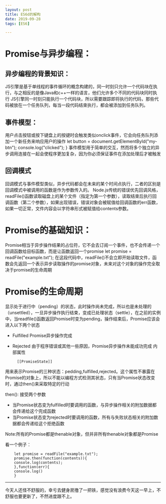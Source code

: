 ```yaml
---
layout: post
title: ES6d的解构
date: 2019-09-28
tags: [ES6]

---
```



#  Promise与异步编程：

##  异步编程的背景知识：

JS引擎是基于单线程的事件循环的概念构建的，同一时刻只允许一个代码块在执行，与之相反的是像Java和c++一样的语言，他们允许多个不同的代码块同时执行
JS引擎同一时刻只能执行一个代码块，所以需要跟踪即将执行的代码，那些代码被放在一个任务队列，每当一段代码结束执行，都会被添加到任务队列。

## 事件模型：

用户点击按钮或按下键盘上的按键时会触发类似onclick事件，它会向任务队列添加一个新任务来响应用户的操作
let button = document.getElementById("my-btn");
    console.log("clicked");
}
事件模型用于简单的交互，然而将多个独立的异步调用连接在一起会使程序更加复杂，因为你必须保证事件在添加处理后才被触发

## 回调模式

回调模式与事件模型类似，异步代码都会在未来的某个时间点执行，二者的区别是回调模式中被调用的函数是作为参数传入的。
Node.js传统的错误优先回调风格，readFile()函数读取磁盘上的某个文件（指定为第一个参数），读取结束后执行回调函数（第二个参数），如果出现错误，错误对象会被赋值给回调函数的err函数，如果一切正常，文件内容会以字符串形式被赋值给contents参数。

# Promise的基础知识：

Promise相当于异步操作结果的占位符，它不会去订阅一个事件，也不会传递一个回调函数给目标函数，而是让函数返回一个promise
let promise = readFile("example.txt");
在这段代码中，readFile()不会立即开始读取文件，函数会先返回一个表示异步读取操作的promise对象，未来对这个对象的操作完全取决于promise的生命周期

# Promise的生命周期

显示处于进行中（pending）的状态，此时操作尚未完成，所以也是未处理的（unsettled），一旦异步操作执行结束，变成已处理状态（settle），在之前的实例中，当readfile()函数返回Promise时变为pending，操作结束后，Promise应该会进入以下两个状态
- Fulfilled Promise异步操作完成
- Rejected 由于程序错误或其他一些原因，Promise异步操作未能成功完成
内部属性

        [[PromiseState]]
用来表示Promise的三种状态：pedding,fulfilled,rejected。这个属性不暴露在Promise的对象上，所以不能以编程方式检测其状态，只有当Promise状态改变时，通过then()来采取特定的行动

then():
接受两个参数
- 当Promise状态变为fulfilled时要调用的函数，与异步操作相关的附加数据都会传递给这个完成函数
- 当Promise状态变为rejected时要调用的函数，所有与失败状态相关的附加数据都会传递给这个拒绝函数

Note:所有的Promise都是thenable对象，但并非所有thenable对象都是Promise

看一个例子：

        let promise = readFile("example.txt");
        promise.then(function(contents)){
        console.log(contents);
        },function(err){
        console.log()
        }

----

今天人还怪不舒服的，幸亏去健身房撸了一把铁，感觉没有浪费今天这一早上，不舒服也要更新了，不然进度跟不上。
